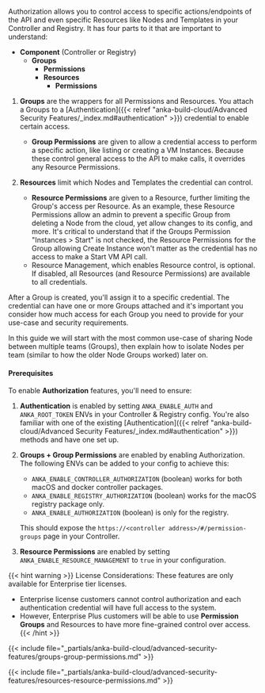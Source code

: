 ---
---

Authorization allows you to control access to specific actions/endpoints of the API and even specific Resources like Nodes and Templates in your Controller and Registry. It has four parts to it that are important to understand:

- **Component** (Controller or Registry)
  - **Groups**
    - **Permissions**
    - **Resources**
      - **Permissions**

1. **Groups** are the wrappers for all Permissions and Resources. You attach a Groups to a [Authentication]({{< relref "anka-build-cloud/Advanced Security Features/_index.md#authentication" >}}) credential to enable certain access.

    - **Group Permissions** are given to allow a credential access to perform a specific action, like listing or creating a VM Instances. Because these control general access to the API to make calls, it overrides any Resource Permissions.

1. **Resources** limit which Nodes and Templates the credential can control.

    - **Resource Permissions** are given to a Resource, further limiting the Group's access per Resource. As an example, these Resource Permissions allow an admin to prevent a specific Group from deleting a Node from the cloud, yet allow changes to its config, and more. It's critical to understand that if the Groups Permission "Instances > Start" is not checked, the Resource Permissions for the Group allowing Create Instance won't matter as the credential has no access to make a Start VM API call.
    - Resource Management, which enables Resource control, is optional. If disabled, all Resources (and Resource Permissions) are available to all credentials.

After a Group is created, you'll assign it to a specific credential. The credential can have one or more Groups attached and it's important you consider how much access for each Group you need to provide for your use-case and security requirements.

In this guide we will start with the most common use-case of sharing Node between multiple teams (Groups), then explain how to isolate Nodes per team (similar to how the older Node Groups worked) later on.

#### Prerequisites

To enable **Authorization** features, you'll need to ensure:

1. **Authentication** is enabled by setting `ANKA_ENABLE_AUTH` and `ANKA_ROOT_TOKEN` ENVs in your Controller & Registry config. You're also familiar with one of the existing [Authentication]({{< relref "anka-build-cloud/Advanced Security Features/_index.md#authentication" >}}) methods and have one set up.
1. **Groups + Group Permissions** are enabled by enabling Authorization. The following ENVs can be added to your config to achieve this:

    - `ANKA_ENABLE_CONTROLLER_AUTHORIZATION` (boolean) works for both macOS and docker controller packages.
    - `ANKA_ENABLE_REGISTRY_AUTHORIZATION` (boolean) works for the macOS registry package only.
    - `ANKA_ENABLE_AUTHORIZATION` (boolean) is only for the registry.

    This should expose the `https://<controller address>/#/permission-groups` page in your Controller.
1. **Resource Permissions** are enabled by setting `ANKA_ENABLE_RESOURCE_MANAGEMENT` to `true` in your configuration.


{{< hint warning >}}
License Considerations: These features are only available for Enterprise tier licenses.
- Enterprise license customers cannot control authorization and each authentication credential will have full access to the system.
- However, Enterprise Plus customers will be able to use **Permission Groups** and Resources to have more fine-grained control over access.
{{< /hint >}}

{{< include file="_partials/anka-build-cloud/advanced-security-features/groups-group-permissions.md" >}}

{{< include file="_partials/anka-build-cloud/advanced-security-features/resources-resource-permissions.md" >}}